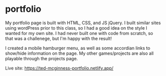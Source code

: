 # portfolio

My portfolio page is built with HTML, CSS, and JS jQuery. I built similar sites using wordPress prior to this class, so I had a good idea on the style I wanted for my own site. I had never built one with code from scratch, so that was a challenege, but I'm happy with the result!

I created a mobile hamburger menu, as well as some accordian links to show/hide information on the page. My other games/projects are also all playable through the projects page.

Live site: https://ted-mcginness-portfolio.netlify.app/
